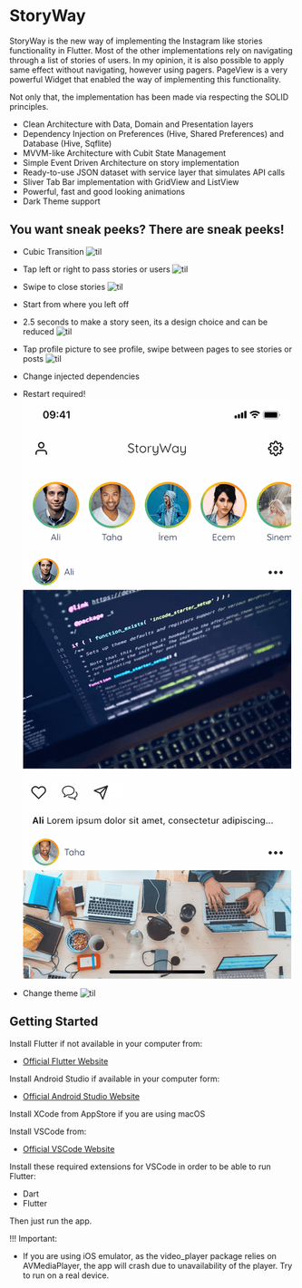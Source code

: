 # StoryWay

StoryWay is the new way of implementing the Instagram like stories functionality
in Flutter. Most of the other implementations rely on navigating through a 
list of stories of users. In my opinion, it is also possible to apply same effect
without navigating, however using pagers. PageView is a very powerful Widget that
enabled the way of implementing this functionality.

Not only that, the implementation has been made via respecting the SOLID principles.

- Clean Architecture with Data, Domain and Presentation layers
- Dependency Injection on Preferences (Hive, Shared Preferences) and Database (Hive, Sqflite)
- MVVM-like Architecture with Cubit State Management
- Simple Event Driven Architecture on story implementation
- Ready-to-use JSON dataset with service layer that simulates API calls
- Sliver Tab Bar implementation with GridView and ListView
- Powerful, fast and good looking animations
- Dark Theme support
  
## You want sneak peeks? There are sneak peeks!

* Cubic Transition
![til](./gifs/cubic_transition.gif)

* Tap left or right to pass stories or users
![til](./gifs/tap_to_pass.gif)

* Swipe to close stories
![til](./gifs/swipe_to_close.gif)

* Start from where you left off
* 2.5 seconds to make a story seen, its a design choice and can be reduced
![til](./gifs/start_left_off.gif)

* Tap profile picture to see profile, swipe between pages to see stories or posts
![til](./gifs/see_profile.gif)

* Change injected dependencies
* Restart required!
![til](./gifs/inject.gif)

* Change theme
![til](./gifs/theme.gif)


## Getting Started

Install Flutter if not available in your computer from:
- [Official Flutter Website](https://docs.flutter.dev/get-started/install)

Install Android Studio if available in your computer form:
- [Official Android Studio Website](https://developer.android.com/studio?gclid=Cj0KCQiA8t2eBhDeARIsAAVEga3YBXLFbK_rctgmI8ZyoWuHS9iifuVni2fSbmYtVBA5e5KQs3ioBPEaAslgEALw_wcB&gclsrc=aw.ds)

Install XCode from AppStore if you are using macOS

Install VSCode from:
- [Official VSCode Website](https://code.visualstudio.com/)

Install these required extensions for VSCode in order to be able to run Flutter:
- Dart
- Flutter

Then just run the app. 

!!! Important:
- If you are using iOS emulator, as the video_player package relies on AVMediaPlayer, the app will crash due to unavailability of the player. Try to run on a real device.
